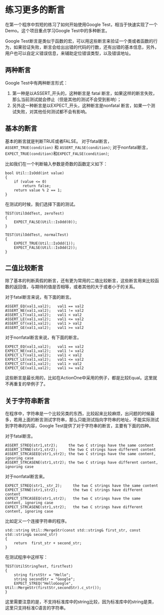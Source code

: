 # 练习更多的断言

在第一个程序中剪短的练习了如何开始使用Google Test，相当于快速实现了一个Demo。这个项目重点学习Google Test中的多种断言。

Google Test断言是类似于函数的宏，可以用这些断言来验证一个类或者函数的行为，如果验证失败，断言会给出出错的代码的行数，还有出错的基本信息，另外，用户也可以自定义错误信息，来辅助定位错误类型，以及错误地址。

## 两种断言

Google Test中有两种断言形式：
1. 第一种是以ASSERT_开头的，这种断言是 fatal 断言，如果这样的断言失败，那么当前测试就会停止（但是其他的测试不会受到影响）；
2. 另外这一种断言是以EXPECT_开头，这种断言是nonfatal 断言，如果一个测试失败，对其他任何测试都不会有影响。

## 基本的断言
基本的断言就是判断TRUE或者FALSE。
对于fatal断言，`ASSERT_TRUE(condition)` 和 `ASSERT_FALSE(condition)`;
对于nonfatal断言，`EXPECT_TRUE(condition)`和`EXPECT_FALSE(condition)`;

比如我们在一个判断输入参数是奇数的函数定义如下：
```
bool Util::IsOdd(int value)
{
	if (value <= 0)
		return false;
	return value % 2 == 1;
}
```
在测试的时候，我们选择下面的测试。

```
TEST(UtilOddTest, zeroTest)
{
	EXPECT_FALSE(Util::IsOdd(0));
}

TEST(UtilOddTest, normalTest)
{
	EXPECT_TRUE(Util::IsOdd(1));
	EXPECT_FALSE(Util::IsOdd(2));
}
```

## 二值比较断言
除了基本的判断真假的断言，还有更为常用的二值比较断言，这些断言用来比较函数的返回值，与期待的值是否相等，或者其他的大于或者小于的关系。

对于fatal断言来说，有下面的断言。
```
ASSERT_EQ(val1,val2);	val1 == val2
ASSERT_NE(val1,val2);	val1 != val2
ASSERT_LT(val1,val2);   val1 < val2
ASSERT_LE(val1,val2);	val1 <= val2
ASSERT_GT(val1,val2);	val1 > val2
ASSERT_GE(val1,val2);	val1 >= val2
```

对于nonfatal断言来说，有下面的断言。
```
EXPECT_EQ(val1,val2);	val1 == val2
EXPECT_NE(val1,val2);	val1 != val2
EXPECT_LT(val1,val2);	val1 < val2
EXPECT_LE(val1,val2);	val1 <= val2
EXPECT_GT(val1,val2);	val1 > val2
EXPECT_GE(val1,val2);	val1 >= val2
```

这些断言是最长用的，比如在ActionOne中采用的例子，都是比较Equal。这里就不再重复的举例子了。


## 关于字符串断言

在程序中，字符串是一个比较另类的东西，比较起来比较麻烦，出问题的时候最多，若用上面的断言测试字符串，那么只能测试指向字符串的地址，不能实际测试到字符串的内容，Google Test提供了对于字符串的断言，主要有下面的四种。

对于fatal断言。
```
ASSERT_STREQ(str1,str2);     the two C strings have the same content
ASSERT_STRNE(str1,str2);     the two C strings have different content
ASSERT_STRCASEEQ(str1,str2); the two C strings have the same content, ignoring case
ASSERT_STRCASENE(str1,str2); the two C strings have different content, ignoring case
```

对于nonfatal断言来。
```
EXPECT_STREQ(str1,_str_2);     the two C strings have the same content
EXPECT_STRNE(str1,str2);       the two C strings have different content
EXPECT_STRCASEEQ(str1,str2);   the two C strings have the same content, ignoring case
EXPECT_STRCASENE(str1,str2);   the two C strings have different content, ignoring case
```

比如定义一个连接字符串的程序。

```
std::string Util::MergeStr(const std::string& first_str, const std::string& second_str)
{
	return  first_str + second_str;
}
```

在测试程序中这样写：
```
TEST(UtilStringTest, firstTest)
{
	string firstStr = "Hello";
	string secondStr = "Google";
	EXPECT_STREQ("HelloGoogle", Util::MergeStr(firstStr,secondStr).c_str());
}
```

这里需要注意的是，不支持标准库中的string比较，因为标准库中的string是类，这里只支持标准C语言的字符串。